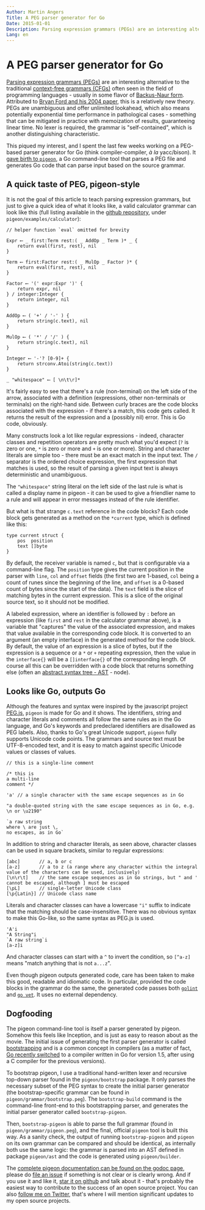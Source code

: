 ```yaml
---
Author: Martin Angers
Title: A PEG parser generator for Go
Date: 2015-01-01
Description: Parsing expression grammars (PEGs) are an interesting alternative to the traditional context-free grammars (CFGs) often seen in the field of programming languages - usually in some flavor of Backus-Naur form. Attributed to Bryan Ford and his 2004 paper, this is a relatively new theory. I spent the last few weeks working on a PEG-based parser generator for Go (think compiler-compiler, a-la yacc/bison). This gave birth to pigeon.
Lang: en
---
```


# A PEG parser generator for Go

[Parsing expression grammars (PEGs)][peg] are an interesting alternative to the traditional [context-free grammars (CFGs)][cfg] often seen in the field of programming languages - usually in some flavor of [Backus-Naur form][BNF]. Attributed to [Bryan Ford and his 2004 paper][ford], this is a relatively new theory. PEGs are unambiguous and offer unlimited lookahead, which also means potentially exponential time performance in pathological cases - something that can be mitigated in practice with memoization of results, guaranteeing linear time. No lexer is required, the grammar is "self-contained", which is another distinguishing characteristic.

This piqued my interest, and I spent the last few weeks working on a PEG-based parser generator for Go (think compiler-compiler, *à la* yacc/bison). It [gave birth to `pigeon`][pigeon], a Go command-line tool that parses a PEG file and generates Go code that can parse input based on the source grammar.

## A quick taste of PEG, pigeon-style

It is not the goal of this article to teach parsing expression grammars, but just to give a quick idea of what it looks like, a valid calculator grammar can look like this (full listing available in the [github repository][pigeon], under `pigeon/examples/calculator`):

```
// helper function `eval` omitted for brevity

Expr ⟵ _ first:Term rest:( _ AddOp _ Term )* _ {
    return eval(first, rest), nil
}

Term ⟵ first:Factor rest:( _ MulOp _ Factor )* {
    return eval(first, rest), nil
}

Factor ⟵ '(' expr:Expr ')' {
    return expr, nil
} / integer:Integer {
    return integer, nil
}

AddOp ⟵ ( '+' / '-' ) {
    return string(c.text), nil
}

MulOp ⟵ ( '*' / '/' ) {
    return string(c.text), nil
}

Integer ⟵ '-'? [0-9]+ {
    return strconv.Atoi(string(c.text))
}

_ "whitespace" ⟵ [ \n\t\r]*
```

It's fairly easy to see that there's a rule (non-terminal) on the left side of the arrow, associated with a definition (expressions, other non-terminals or terminals) on the right-hand side. Between curly braces are the code blocks associated with the expression - if there's a match, this code gets called. It returns the result of the expression and a (possibly nil) error. This is Go code, obviously.

Many constructs look a lot like regular expressions - indeed, character classes and repetition operators are pretty much what you'd expect (`?` is zero or one, `*` is zero or more and `+` is one or more). String and character literals are simple too - there must be an exact match in the input text. The `/` separator is the ordered choice expression, the first expression that matches is used, so the result of parsing a given input text is always deterministic and unambiguous.

The `"whitespace"` string literal on the left side of the last rule is what is called a display name in pigeon - it can be used to give a friendlier name to a rule and will appear in error messages instead of the rule identifier.

But what is that strange `c.text` reference in the code blocks? Each code block gets generated as a method on the `*current` type, which is defined like this:

```
type current struct {
    pos  position
    text []byte
}
```

By default, the receiver variable is named `c`, but that is configurable via a command-line flag. The `position` type gives the current position in the parser with `line`, `col` and `offset` fields (the first two are 1-based, `col` being a count of runes since the beginning of the line, and `offset` is a 0-based count of bytes since the start of the data). The `text` field is the slice of matching bytes in the current expression. This is a slice of the original source text, so it should not be modified.

A labeled expression, where an identifier is followed by `:` before an expression (like `first` and `rest` in the calculator grammar above), is a variable that "captures" the value of the associated expression, and makes that value available in the corresponding code block. It is converted to an argument (an empty interface) in the generated method for the code block. By default, the value of an expression is a slice of bytes, but if the expression is a sequence or a `*` or `+` repeating expression, then the value in the `interface{}` will be a `[]interface{}` of the corresponding length. Of course all this can be overridden with a code block that returns something else (often an [abstract syntax tree - AST][ast] - node).

## Looks like Go, outputs Go

Although the features and syntax were inspired by the javascript project [PEG.js][pegjs], `pigeon` is made for Go and it shows. The identifiers, string and character literals and comments all follow the same rules as in the Go language, and Go's keywords and predeclared identifiers are disallowed as PEG labels. Also, thanks to Go's great Unicode support, `pigeon` fully supports Unicode code points. The grammars and source text must be UTF-8-encoded text, and it is easy to match against specific Unicode values or classes of values.

```
// this is a single-line comment

/* this is
a multi-line
comment */

'a' // a single character with the same escape sequences as in Go

"a double-quoted string with the same escape sequences as in Go, e.g. \n or \u2190"

`a raw string
where \ are just \,
no escapes, as in Go`
```

In addition to string and character literals, as seen above, character classes can be used in square brackets, similar to regular expressions:

```
[abc]       // a, b or c
[a-z]       // a to z (a range where any character within the integral value of the characters can be used, inclusively)
[\n\r\t]    // the same escape sequences as in Go strings, but " and ' cannot be escaped, although ] must be escaped
[\pL]       // single-letter Unicode class
[\p{Latin}] // Unicode class name
```

Literals and character classes can have a lowercase `"i"` suffix to indicate that the matching should be case-insensitive. There was no obvious syntax to make this Go-like, so the same syntax as PEG.js is used.

```
'A'i
"A String"i
`A raw string`i
[a-z]i
```

And character classes can start with a `^` to invert the condition, so `[^a-z]` means "match anything that is not `a...z`".

Even though pigeon outputs generated code, care has been taken to make this good, readable and idiomatic code. In particular, provided the code blocks in the grammar do the same, the generated code passes both [`golint`][lint] and [`go vet`][vet]. It uses no external dependency.

## Dogfooding

The pigeon command-line tool is itself a parser generated by pigeon. Somehow this feels like Inception, and is just as easy to reason about as the movie. The initial issue of generating the first parser generator is called [bootstrapping][boot] and is a common concept in compilers (as a matter of fact, [Go recently switched][goboot] to a compiler written in Go for version 1.5, after using a C compiler for the previous versions).

To bootstrap pigeon, I use a traditional hand-written lexer and recursive top-down parser found in the `pigeon/bootstrap` package. It only parses the necessary subset of the PEG syntax to create the initial parser generator (the bootstrap-specific grammar can be found in `pigeon/grammar/bootstrap.peg`). The `bootstrap-build` command is the command-line front-end to this bootstrapping parser, and generates the initial parser generator called `bootstrap-pigeon`.

Then, `bootstrap-pigeon` is able to parse the full grammar (found in `pigeon/grammar/pigeon.peg`), and the final, official `pigeon` tool is built this way. As a sanity check, the output of running `bootstrap-pigeon` and `pigeon` on its own grammar can be compared and should be identical, as internally both use the same logic: the grammar is parsed into an AST defined in package `pigeon/ast` and the code is generated using `pigeon/builder`.

The [complete pigeon documentation can be found on the godoc page][godoc], please do [file an issue][issue] if something is not clear or is clearly wrong. And if you use it and like it, [star it on github][pigeon] and talk about it - that's probably the easiest way to contribute to the success of an open source project. You can also [follow me on Twitter][twit], that's where I will mention significant updates to my open source projects.

[peg]: http://en.wikipedia.org/wiki/Parsing_expression_grammar
[cfg]: http://en.wikipedia.org/wiki/Context-free_grammar
[bnf]: http://en.wikipedia.org/wiki/Backus%E2%80%93Naur_Form
[ford]: http://pdos.csail.mit.edu/~baford/packrat/popl04/peg-popl04.pdf
[pigeon]: https://github.com/PuerkitoBio/pigeon
[pegjs]: http://pegjs.org/
[lint]: https://github.com/golang/lint
[vet]: http://godoc.org/golang.org/x/tools/cmd/vet
[boot]: http://en.wikipedia.org/wiki/Bootstrapping_(compilers)
[goboot]: https://docs.google.com/document/d/1OaatvGhEAq7VseQ9kkavxKNAfepWy2yhPUBs96FGV28/edit
[ast]: http://en.wikipedia.org/wiki/Abstract_syntax_tree
[godoc]: https://godoc.org/github.com/PuerkitoBio/pigeon
[issue]: https://github.com/PuerkitoBio/pigeon/issues
[twit]: https://twitter.com/PuerkitoBio
